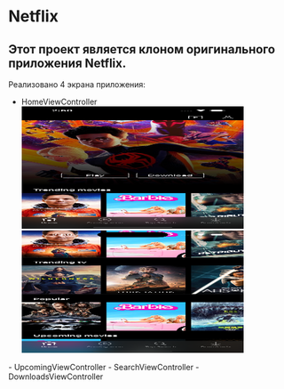 # Netflix

## Этот проект является клоном оригинального приложения Netflix.

Реализовано 4 экрана приложения:
- HomeViewController
  <div>
  <img src="https://github.com/zabashtina/Netflix/blob/main/Netflix/Screenshots/HomeViewController1.png" width="400" height="220"/>&nbsp;
  <img src="https://github.com/zabashtina/Netflix/blob/main/Netflix/Screenshots/HomeViewController2.png" width="400" height="220"/>&nbsp;
</div>
- UpcomingViewController
- SearchViewController
- DownloadsViewController
